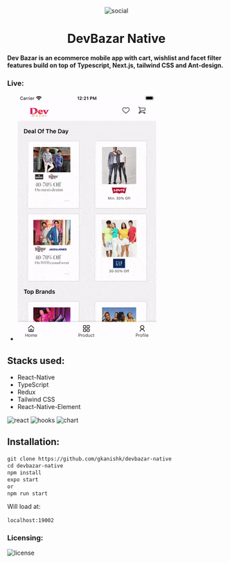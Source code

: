 <p align="center">
    <img src="https://www.futuremind.com/m/cache/c8/15/c8150d863e584ed42ccfbdc3f3f1aa3a.jpg" alt="social" width="150px">
    <br>
    <h1 align="center" >DevBazar Native</h1>
</p>

**Dev Bazar is an ecommerce mobile app with cart, wishlist and facet filter features build on top of Typescript, Next.js, tailwind CSS and Ant-design.**

### Live:
   - ![demo](/assets/devNative.gif)

## Stacks used:
- React-Native
- TypeScript
- Redux
- Tailwind CSS
- React-Native-Element

![react](https://img.shields.io/badge/frontend-ReactNative-blue) ![hooks](https://img.shields.io/badge/state-Redux-purple) ![chart](https://img.shields.io/badge/style-tailwindcss-lightblue)

## Installation:

```
git clone https://github.com/gkanishk/devbazar-native
cd devbazar-native
npm install
expo start
or
npm run start

```
Will load at:

`localhost:19002`

### Licensing:
![license](https://shields.io/badge/LICENCE-MIT-green?style=for-the-badgen)
